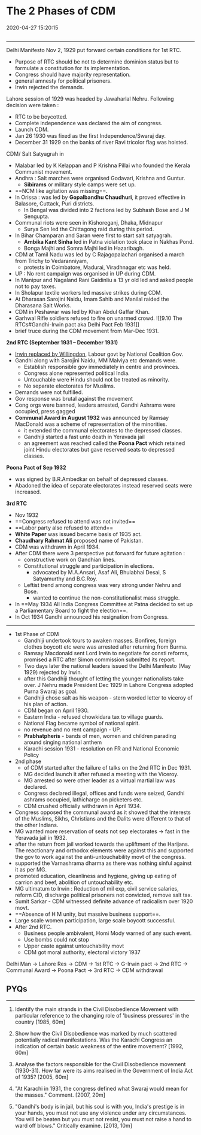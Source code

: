 # The 2 Phases of CDM

2020-04-27 15:20:15

```toc
```
---

Delhi Manifesto Nov 2, 1929 put forward certain conditions for 1st RTC.
- Purpose of RTC should be not to determine dominion status but to formulate a constitution for its implementation.
- Congress should have majority representation.
- general amnesty for political prisoners.
- Irwin rejected the demands.

Lahore session of 1929 was headed by Jawaharlal Nehru. Following decision were taken :
- RTC to be boycotted.
- Complete independence was declared the aim of congress.
- Launch CDM.
- Jan 26 1930 was fixed as the first Independence/Swaraj day.
- December 31 1929 on the banks of river Ravi tricolor flag was hoisted.

CDM/ Salt Satyagrah in
- Malabar led by K Kelappan and P Krishna Pillai who founded the Kerala Communist movement.
- Andhra : Salt marches were organised Godavari, Krishna and Guntur.
	- **Sibirams** or military style camps were set up.
- ==NCM like agitation was missing==.
- In Orissa : was led by **Gopalbandhu Chaudhuri**, it proved effective in Balasore, Cuttack, Puri districts.
	- In Bengal was divided into 2 factions led by Subhash Bose and J M Sengupta.
- Communal riots were seen in Kishoreganj, Dhaka, Midnapur
	- Surya Sen led the Chittagong raid during this period.
- In Bihar Champaran and Saran were first to start salt satyagrah.
	- **Ambika Kant Sinha** led in Patna violation took place in Nakhas Pond.
	- Bonga Majhi and Somra Majhi led in Hazaribagh.
- CDM at Tamil Nadu was led by C Rajagopalachari organised a march from Trichy to Vedaranniyam,
	- protests in Coimbatore, Madurai, Viradhnagar etc was held.
- UP : No rent campaign was organised in UP during CDM.
- In Manipur and Nagaland Rani Gaidinliu a 13 yr old led and asked people not to pay taxes.
- In Sholapur textile workers led massive strikes during CDM.
- At Dharasan Sarojini Naidu, Imam Sahib and Manilal raided the Dharasana Salt Works.
- CDM in Peshawar was led by Khan Abdul Gaffar Khan.
- Garhwal Rifle soldiers refused to fire on unarmed crowd. ![[9.10 The RTCs#Gandhi-Irwin pact aka Delhi Pact Feb 1931]]
- brief truce during the CDM movement from Mar-Dec 1931.

**2nd RTC (September 1931 – December 1931)**

- <u>Irwin replaced by Willingdon</u>, Labour govt by National Coalition Gov.
- Gandhi along with Sarojini Naidu, MM Malviya etc demands were.
	- Establish responsible gov immediately in centre and provinces.
	- Congress alone represented political India.
	- Untouchable were Hindu should not be treated as minority.
	- No separate electorates for Muslims.
- Demands were not fulfilled.
- Gov response was brutal against the movement
- Cong orgs were banned, leaders arrested, Gandhi Ashrams were occupied, press gagged
- **Communal Award in August 1932** was announced by Ramsay MacDonald was a scheme of representation of the minorities.
	- it extended the communal electorates to the depressed classes.
	- Gandhiji started a fast unto death in Yeravada jail
	- an agreement was reached called the **Poona Pact** which retained joint Hindu electorates but gave reserved seats to depressed classes.

**Poona Pact of Sep 1932**

- was signed by B.R.Ambedkar on behalf of depressed classes.
- Abadoned the idea of separate electorates instead reserved seats were increased.

**3rd RTC**

- Nov 1932
- ==Congress refused to attend was not invited==
- ==Labor party also refused to attend==
- **White Paper** was issued became basis of 1935 act.
- **Chaudhary Rahmat Ali** proposed name of Pakistan.
- CDM was withdrawn in April 1934.
- After CDM there were 3 perspective put forward for future agitation :
	- constructive work on Gandhian lines.
	- Constitutional struggle and participation in elections.
		- advocated by M.A.Ansari, Asaf Ali, Bhulabhai Desai, S Satyamurthy and B.C.Roy.
	- Leftist trend among congress was very strong under Nehru and Bose.
		- wanted to continue the non-constitutionalist mass struggle.
- In ==May 1934 All India Congress Committee at Patna decided to set up a Parliamentary Board to fight the election==.
- In Oct 1934 Gandhi announced his resignation from Congress.

---

- 1st Phase of CDM
	 - Gandhiji undertook tours to awaken masses. Bonfires, foreign clothes boycott etc were was arrested after returning from Burma.
	- Ramsay Macdonald sent Lord Irwin to negotiate for consti reforms, promised a RTC after Simon commission submitted its report.
	- Two days later the national leaders issued the Delhi Manifesto (May 1929) rejected by Irwin.
	- after this Gandhiji thought of letting the younger nationalists take over. J Nehru made President Dec 1929 in Lahore Congress adopted Purna Swaraj as goal.
	- Gandhiji chose salt as his weapon - stern worded letter to viceroy of his plan of action.
	- CDM began on April 1930.
	- Eastern India - refused chowkidara tax to village guards.
	- National Flag became symbol of national spirit.
	- no revenue and no rent campaign - UP.
	- **Prabhatpheris** - bands of men, women and children parading around singing national anthem
	- Karachi session 1931 - resolution on FR and National Economic Policy
- 2nd phase
	- of CDM started after the failure of talks on the 2nd RTC in Dec 1931.
	- MG decided launch it after refused a meeting with the Viceroy.
	- MG arrested so were other leader as a virtual martial law was declared.
	- Congress declared illegal, offices and funds were seized, Gandhi ashrams occupied, lathicharge on picketers etc.
	- CDM crushed officially withdrawn in April 1934.
- Congress opposed the communal award as it showed that the interests of the Muslims, Sikhs, Christians and the Dalits were different to that of the other Indians.
- MG wanted more reservation of seats not sep electorates -> fast in the Yeravada jail in 1932.
- after the return from jail worked towards the upliftment of the Harijans. The reactionary and orthodox elements were against this and supported the gov to work against the anti-untouchability movt of the congress.
- supported the Varnashrama dharma as there was nothing sinful against it as per MG.
- promoted education, cleanliness and hygiene, giving up eating of carrion and beef, abolition of untouchability etc.
- MG ultimatum to Irwin : Reduction of mil exp, civil service salaries, reform CID, discharge political prisoners not convicted, remove salt tax.
- Sumit Sarkar - CDM witnessed definite advance of radicalism over 1920 movt.
- ==Absence of H M unity, but massive business support==.
- Large scale women participation, large scale boycott successful.
- After 2nd RTC.
	- Business people ambivalent, Homi Mody warned of any such event.
	- Use bombs could not stop
	- Upper caste against untouchability movt
	- CDM got moral authority, electoral victory 1937

Delhi Man -> Lahore Res -> CDM -> 1st RTC -> G-Irwin pact -> 2nd RTC -> Communal Award -> Poona Pact -> 3rd RTC -> CDM withdrawal

## PYQs

---

1. Identify the main strands in the Civil Disobedience Movement with particular reference to the changing role of 'business pressures' in the country [1985, 60m]

1. Show how the Civil Disobedience was marked by much scattered potentially radical manifestations. Was the Karachi Congress an indication of certain basic weakness of the entire movement? [1992, 60m]


1. Analyse the factors responsible for the Civil Disobedience movement (1930-31). How far were its aims realised in the Government of India Act of 1935? [2005, 60m]



1. "At Karachi in 1931, the congress defined what Swaraj would mean for the masses." Comment. [2007, 20m]


1. "Gandhi's body is in jail, but his soul is with you, India's prestige is in your hands, you must not use any violence under any circumstances. You will be beaten but you must not resist, you must not raise a hand to ward off blows." Critically examine. [2013, 10m]
